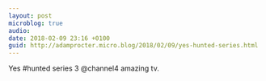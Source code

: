 ```yaml
---
layout: post
microblog: true
audio: 
date: 2018-02-09 23:16 +0100
guid: http://adamprocter.micro.blog/2018/02/09/yes-hunted-series.html
---
```

Yes #hunted series 3 @channel4 amazing tv. 
